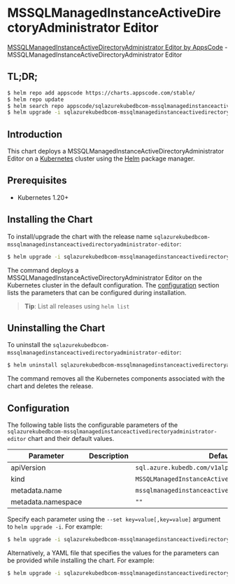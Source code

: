 # MSSQLManagedInstanceActiveDirectoryAdministrator Editor

[MSSQLManagedInstanceActiveDirectoryAdministrator Editor by AppsCode](https://appscode.com) - MSSQLManagedInstanceActiveDirectoryAdministrator Editor

## TL;DR;

```bash
$ helm repo add appscode https://charts.appscode.com/stable/
$ helm repo update
$ helm search repo appscode/sqlazurekubedbcom-mssqlmanagedinstanceactivedirectoryadministrator-editor --version=v0.26.0
$ helm upgrade -i sqlazurekubedbcom-mssqlmanagedinstanceactivedirectoryadministrator-editor appscode/sqlazurekubedbcom-mssqlmanagedinstanceactivedirectoryadministrator-editor -n default --create-namespace --version=v0.26.0
```

## Introduction

This chart deploys a MSSQLManagedInstanceActiveDirectoryAdministrator Editor on a [Kubernetes](http://kubernetes.io) cluster using the [Helm](https://helm.sh) package manager.

## Prerequisites

- Kubernetes 1.20+

## Installing the Chart

To install/upgrade the chart with the release name `sqlazurekubedbcom-mssqlmanagedinstanceactivedirectoryadministrator-editor`:

```bash
$ helm upgrade -i sqlazurekubedbcom-mssqlmanagedinstanceactivedirectoryadministrator-editor appscode/sqlazurekubedbcom-mssqlmanagedinstanceactivedirectoryadministrator-editor -n default --create-namespace --version=v0.26.0
```

The command deploys a MSSQLManagedInstanceActiveDirectoryAdministrator Editor on the Kubernetes cluster in the default configuration. The [configuration](#configuration) section lists the parameters that can be configured during installation.

> **Tip**: List all releases using `helm list`

## Uninstalling the Chart

To uninstall the `sqlazurekubedbcom-mssqlmanagedinstanceactivedirectoryadministrator-editor`:

```bash
$ helm uninstall sqlazurekubedbcom-mssqlmanagedinstanceactivedirectoryadministrator-editor -n default
```

The command removes all the Kubernetes components associated with the chart and deletes the release.

## Configuration

The following table lists the configurable parameters of the `sqlazurekubedbcom-mssqlmanagedinstanceactivedirectoryadministrator-editor` chart and their default values.

|     Parameter      | Description |                            Default                            |
|--------------------|-------------|---------------------------------------------------------------|
| apiVersion         |             | <code>sql.azure.kubedb.com/v1alpha1</code>                    |
| kind               |             | <code>MSSQLManagedInstanceActiveDirectoryAdministrator</code> |
| metadata.name      |             | <code>mssqlmanagedinstanceactivedirectoryadministrator</code> |
| metadata.namespace |             | <code>""</code>                                               |


Specify each parameter using the `--set key=value[,key=value]` argument to `helm upgrade -i`. For example:

```bash
$ helm upgrade -i sqlazurekubedbcom-mssqlmanagedinstanceactivedirectoryadministrator-editor appscode/sqlazurekubedbcom-mssqlmanagedinstanceactivedirectoryadministrator-editor -n default --create-namespace --version=v0.26.0 --set apiVersion=sql.azure.kubedb.com/v1alpha1
```

Alternatively, a YAML file that specifies the values for the parameters can be provided while
installing the chart. For example:

```bash
$ helm upgrade -i sqlazurekubedbcom-mssqlmanagedinstanceactivedirectoryadministrator-editor appscode/sqlazurekubedbcom-mssqlmanagedinstanceactivedirectoryadministrator-editor -n default --create-namespace --version=v0.26.0 --values values.yaml
```
